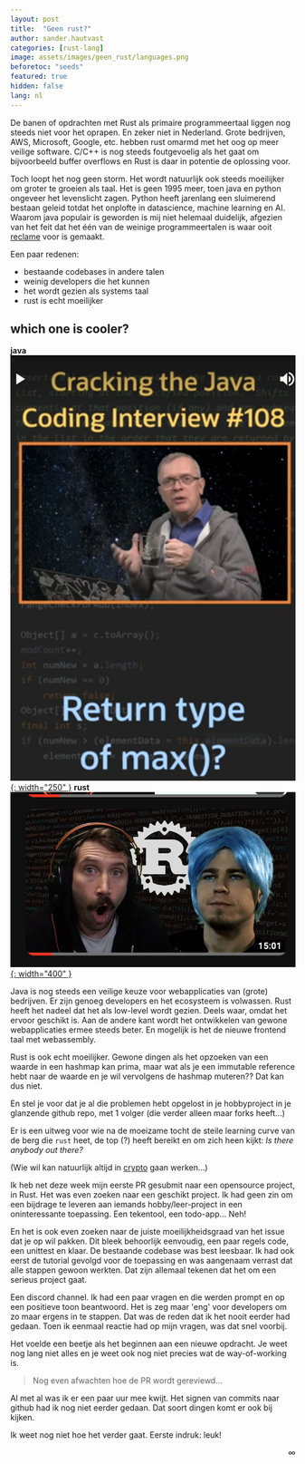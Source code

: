 ```yaml
---
layout: post
title:  "Geen rust?"
author: sander.hautvast
categories: [rust-lang]
image: assets/images/geen_rust/languages.png
beforetoc: "seeds"
featured: true
hidden: false
lang: nl
---
```

De banen of opdrachten met Rust als primaire programmeertaal liggen nog steeds niet voor het oprapen. En zeker niet in Nederland. Grote bedrijven, AWS, Microsoft, Google, etc. hebben rust omarmd met het oog op meer veilige software. C/C++ is nog steeds foutgevoelig als het gaat om bijvoorbeeld buffer overflows en Rust is daar in potentie de oplossing voor. 

Toch loopt het nog geen storm. Het wordt natuurlijk ook steeds moeilijker om groter te groeien als taal. Het is geen 1995 meer, toen java en python ongeveer het levenslicht zagen. Python heeft jarenlang een sluimerend bestaan geleid totdat het onplofte in datascience, machine learning en AI. Waarom java populair is geworden is mij niet helemaal duidelijk, afgezien van het feit dat het één van de weinige programmeertalen is waar ooit [reclame](https://www.youtube.com/watch?v=SRLU1bJSLVg) voor is gemaakt.

Een paar redenen:
* bestaande codebases in andere talen
* weinig developers die het kunnen
* het wordt gezien als systems taal
* rust is echt moeilijker

## which one is cooler?

**java** <a href = "https://www.youtube.com/shorts/RO4hXJ_75Aw">![java](/assets/images/geen_rust/java.png){: width="250" }</a>
**rust** <a href="https://www.youtube.com/watch?v=co3ewqQlX-8&t=20s">![rust](/assets/images/geen_rust/rust.png){: width="400" }
</a>

Java is nog steeds een veilige keuze voor webapplicaties van (grote) bedrijven. Er zijn genoeg developers en het ecosysteem is volwassen. Rust heeft het nadeel dat het als low-level wordt gezien. Deels waar, omdat het ervoor geschikt is. Aan de andere kant wordt het ontwikkelen van gewone webapplicaties ermee steeds beter. En mogelijk is het de nieuwe frontend taal met webassembly. 

Rust is ook echt moeilijker. Gewone dingen als het opzoeken van een waarde in een hashmap kan prima, maar wat als je een immutable reference hebt naar de waarde en je wil vervolgens de hashmap muteren?? Dat kan dus niet. 

En stel je voor dat je al die problemen hebt opgelost in je hobbyproject in je glanzende github repo, met 1 volger (die verder alleen maar forks heeft...)

Er is een uitweg voor wie na de moeizame tocht de steile learning curve van de berg die `rust` heet, de top (?) heeft bereikt en om zich heen kijkt: _Is there anybody out there?_

(Wie wil kan natuurlijk altijd in [crypto](https://web3.career/web3-jobs-amsterdam+rust) gaan werken...)

Ik heb net deze week mijn eerste PR gesubmit naar een opensource project, in Rust. Het was even zoeken naar een geschikt project. Ik had geen zin om een bijdrage te leveren aan iemands hobby/leer-project in een oninteressante toepassing. Een tekentool, een todo-app... Neh!

En het is ook even zoeken naar de juiste moeilijkheidsgraad van het issue dat je op wil pakken. Dit bleek behoorlijk eenvoudig, een paar regels code, een unittest en klaar. De bestaande codebase was best leesbaar. Ik had ook eerst de tutorial gevolgd voor de toepassing en was aangenaam verrast dat alle stappen gewoon werkten. Dat zijn allemaal tekenen dat het om een serieus project gaat.

Een discord channel. Ik had een paar vragen en die werden prompt en op een positieve toon beantwoord. Het is zeg maar 'eng' voor developers om zo maar ergens in te stappen. Dat was de reden dat ik het nooit eerder had gedaan. Toen ik eenmaal reactie had op mijn vragen, was dat snel voorbij.

Het voelde een beetje als het beginnen aan een nieuwe opdracht. Je weet nog lang niet alles en je weet ook nog niet precies wat de way-of-working is. 

>Nog even afwachten hoe de PR wordt gereviewd...

Al met al was ik er een paar uur mee kwijt. Het signen van commits naar github had ik nog niet eerder gedaan. Dat soort dingen komt er ook bij kijken.

Ik weet nog niet hoe het verder gaat. Eerste indruk: leuk!

<div style="text-align: right">∞</div>